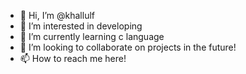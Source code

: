 - 👋 Hi, I’m @khallulf
- 👀 I’m interested in developing
- 🌱 I’m currently learning c language
- 💞️ I’m looking to collaborate on projects in the future!
- 📫 How to reach me here!

<!---
khallulf/khallulf is a ✨ special ✨ repository because its `README.md` (this file) appears on your GitHub profile.
You can click the Preview link to take a look at your changes.
--->
